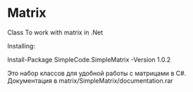 # Matrix
Class To work with matrix in .Net

Installing:

Install-Package SimpleCode.SimpleMatrix -Version 1.0.2

Это набор классов для удобной работы с матрицами в C#.
Документация в matrix/SimpleMatrix/documentation.rar
